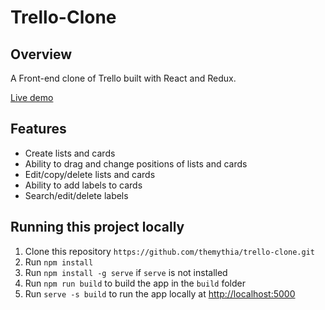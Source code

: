 # Trello-Clone

## Overview

A Front-end clone of Trello built with React and Redux.

[Live demo](https://trello-clone-delta-fawn.vercel.app/)

## Features

- Create lists and cards
- Ability to drag and change positions of lists and cards
- Edit/copy/delete lists and cards
- Ability to add labels to cards
- Search/edit/delete labels

## Running this project locally

1. Clone this repository `https://github.com/themythia/trello-clone.git`
2. Run `npm install`
3. Run `npm install -g serve` if `serve` is not installed
4. Run `npm run build` to build the app in the `build` folder
5. Run `serve -s build` to run the app locally at [http://localhost:5000](http://localhost:5000)
